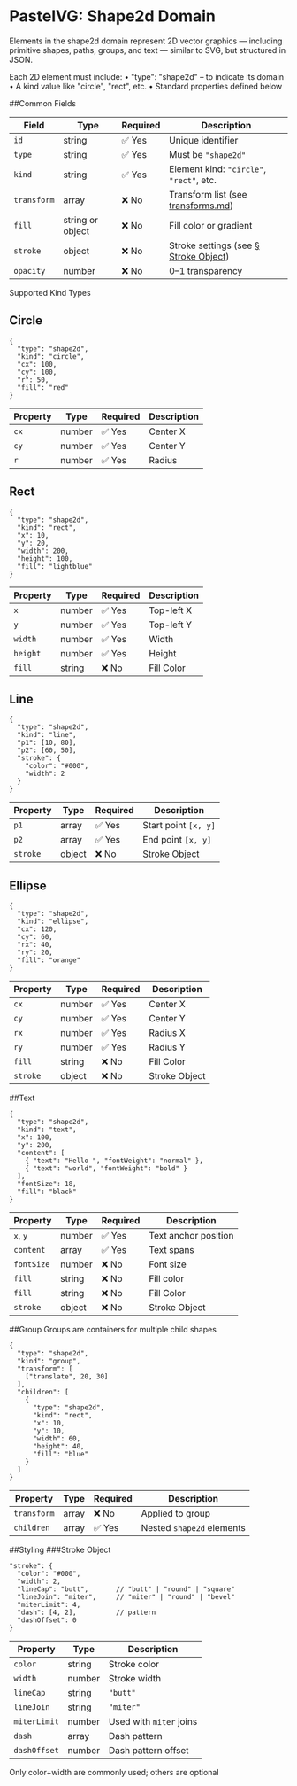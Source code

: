 # PastelVG: Shape2d Domain

Elements in the shape2d domain represent 2D vector graphics — including primitive shapes, paths, groups, and text — similar to SVG, but structured in JSON.

Each 2D element must include:
• "type": "shape2d" – to indicate its domain
• A kind value like "circle", "rect", etc.
• Standard properties defined below


##Common Fields

| Field       | Type             | Required | Description                                                   |
| ----------- | ---------------- | -------- | ------------------------------------------------------------- |
| `id`        | string           | ✅ Yes        | Unique identifier                                             |
| `type`      | string           | ✅ Yes        | Must be `"shape2d"`                                           |
| `kind`      | string           | ✅ Yes       | Element kind: `"circle"`, `"rect"`, etc.                      |
| `transform` | array            | ❌ No        | Transform list (see [transforms.md](../shared/transforms.md)) |
| `fill`      | string or object | ❌ No       | Fill color or gradient                                        |
| `stroke`    | object           | ❌ No        | Stroke settings (see [§ Stroke Object](#stroke-object))       |
| `opacity`   | number           | ❌ No        | 0–1 transparency                                              |


Supported Kind Types

## Circle

```
{
  "type": "shape2d",
  "kind": "circle",
  "cx": 100,
  "cy": 100,
  "r": 50,
  "fill": "red"
}
```
| Property | Type   | Required | Description |
| -------- | ------ | -------- | ----------- |
| `cx`     | number | ✅ Yes        | Center X    |
| `cy`     | number | ✅ Yes        | Center Y    |
| `r`      | number | ✅ Yes        | Radius      |


## Rect

```
{
  "type": "shape2d",
  "kind": "rect",
  "x": 10,
  "y": 20,
  "width": 200,
  "height": 100,
  "fill": "lightblue"
}
```

| Property | Type   | Required | Description |
| -------- | ------ | -------- | ----------- |
| `x`      | number | ✅ Yes       | Top-left X  |
| `y`      | number | ✅ Yes        | Top-left Y  |
| `width`  | number | ✅ Yes        | Width       |
| `height` | number | ✅ Yes        | Height      |
| `fill`   | string | ❌ No       | Fill Color  |


## Line

```
{
  "type": "shape2d",
  "kind": "line",
  "p1": [10, 80],
  "p2": [60, 50],
  "stroke": {
    "color": "#000",
    "width": 2
  }
}
```
| Property | Type  | Required | Description          |
| -------- | ----- | -------- | -------------------- |
| `p1`     | array | ✅ Yes   | Start point `[x, y]` |
| `p2`     | array | ✅ Yes   | End point `[x, y]`   |
| `stroke` | object | ❌ No   | Stroke Object   |

## Ellipse

```
{
  "type": "shape2d",
  "kind": "ellipse",
  "cx": 120,
  "cy": 60,
  "rx": 40,
  "ry": 20,
  "fill": "orange"
}
```
| Property | Type   | Required | Description |
| -------- | ------ | -------- | ----------- |
| `cx`     | number | ✅ Yes       | Center X    |
| `cy`     | number | ✅ Yes        | Center Y    |
| `rx`     | number | ✅ Yes        | Radius X    |
| `ry`     | number | ✅ Yes        | Radius Y    |
| `fill`   | string | ❌ No       | Fill Color  |
| `stroke` | object | ❌ No   | Stroke Object   |


##Text
```
{
  "type": "shape2d",
  "kind": "text",
  "x": 100,
  "y": 200,
  "content": [
    { "text": "Hello ", "fontWeight": "normal" },
    { "text": "world", "fontWeight": "bold" }
  ],
  "fontSize": 18,
  "fill": "black"
}
```

| Property   | Type   | Required | Description          |
| ---------- | ------ | -------- | -------------------- |
| `x`, `y`   | number | ✅ Yes        | Text anchor position |
| `content`  | array  | ✅ Yes        | Text spans           |
| `fontSize` | number | ❌ No        | Font size            |
| `fill`     | string | ❌ No        | Fill color           |
| `fill`     | string | ❌ No       | Fill Color  |
| `stroke`   | object | ❌ No   | Stroke Object   |


##Group
Groups are containers for multiple child shapes
```
{
  "type": "shape2d",
  "kind": "group",
  "transform": [
    ["translate", 20, 30]
  ],
  "children": [
    {
      "type": "shape2d",
      "kind": "rect",
      "x": 10,
      "y": 10,
      "width": 60,
      "height": 40,
      "fill": "blue"
    }
  ]
}
```

| Property    | Type  | Required | Description               |
| ----------- | ----- | -------- | ------------------------- |
| `transform` | array | ❌ No        | Applied to group          |
| `children`  | array | ✅ Yes        | Nested `shape2d` elements |


##Styling
###Stroke Object
```
"stroke": {
  "color": "#000",
  "width": 2,
  "lineCap": "butt",       // "butt" | "round" | "square"
  "lineJoin": "miter",     // "miter" | "round" | "bevel"
  "miterLimit": 4,
  "dash": [4, 2],          // pattern
  "dashOffset": 0
}

```
| Property     | Type   | Description                       |
| ------------ | ------ | --------------------------------- |
| `color`      | string | Stroke color                      |
| `width`      | number | Stroke width                      |
| `lineCap`    | string | `"butt"` | `"round"` | `"square"` |
| `lineJoin`   | string | `"miter"` | `"round"` | `"bevel"` |
| `miterLimit` | number | Used with `miter` joins           |
| `dash`       | array  | Dash pattern                      |
| `dashOffset` | number | Dash pattern offset               |
Only color+width are commonly used; others are optional

